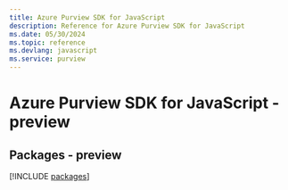 ```yaml
---
title: Azure Purview SDK for JavaScript
description: Reference for Azure Purview SDK for JavaScript
ms.date: 05/30/2024
ms.topic: reference
ms.devlang: javascript
ms.service: purview
---
```

# Azure Purview SDK for JavaScript - preview
## Packages - preview
[!INCLUDE [packages](purview-index.md)]